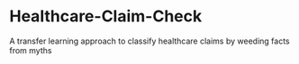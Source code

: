 # Healthcare-Claim-Check
A transfer learning approach to classify healthcare claims by weeding facts from myths
